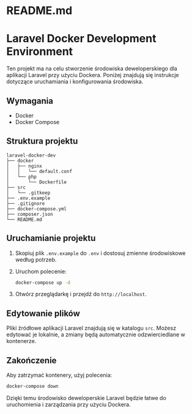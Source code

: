 # README.md

# Laravel Docker Development Environment

Ten projekt ma na celu stworzenie środowiska deweloperskiego dla aplikacji Laravel przy użyciu Dockera. Poniżej znajdują się instrukcje dotyczące uruchamiania i konfigurowania środowiska.

## Wymagania

- Docker
- Docker Compose

## Struktura projektu

```
laravel-docker-dev
├── docker
│   ├── nginx
│   │   └── default.conf
│   └── php
│       └── Dockerfile
├── src
│   └── .gitkeep
├── .env.example
├── .gitignore
├── docker-compose.yml
├── composer.json
└── README.md
```

## Uruchamianie projektu

1. Skopiuj plik `.env.example` do `.env` i dostosuj zmienne środowiskowe według potrzeb.
2. Uruchom polecenie:

   ```bash
   docker-compose up -d
   ```

3. Otwórz przeglądarkę i przejdź do `http://localhost`.

## Edytowanie plików

Pliki źródłowe aplikacji Laravel znajdują się w katalogu `src`. Możesz edytować je lokalnie, a zmiany będą automatycznie odzwierciedlane w kontenerze.

## Zakończenie

Aby zatrzymać kontenery, użyj polecenia:

```bash
docker-compose down
```

Dzięki temu środowisko deweloperskie Laravel będzie łatwe do uruchomienia i zarządzania przy użyciu Dockera.